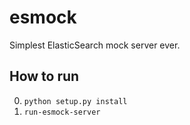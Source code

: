 esmock
======

Simplest ElasticSearch mock server ever.

How to run
-------
0. `python setup.py install`
0. `run-esmock-server`